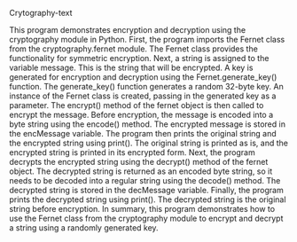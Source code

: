 Crytography-text

This program demonstrates encryption and decryption using the cryptography module in Python.
First, the program imports the Fernet class from the cryptography.fernet module. The Fernet class provides the functionality for symmetric encryption.
Next, a string is assigned to the variable message. This is the string that will be encrypted.
A key is generated for encryption and decryption using the Fernet.generate_key() function. The generate_key() function generates a random 32-byte key.
An instance of the Fernet class is created, passing in the generated key as a parameter.
The encrypt() method of the fernet object is then called to encrypt the message. Before encryption, the message is encoded into a byte string using the encode() method.
The encrypted message is stored in the encMessage variable.
The program then prints the original string and the encrypted string using print(). The original string is printed as is, and the encrypted string is printed in its encrypted form.
Next, the program decrypts the encrypted string using the decrypt() method of the fernet object. The decrypted string is returned as an encoded byte string, so it needs to be decoded into a regular string using the decode() method.
The decrypted string is stored in the decMessage variable.
Finally, the program prints the decrypted string using print(). The decrypted string is the original string before encryption.
In summary, this program demonstrates how to use the Fernet class from the cryptography module to encrypt and decrypt a string using a randomly generated key.
